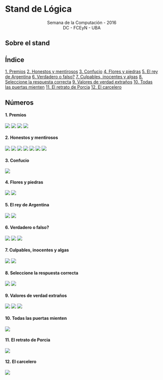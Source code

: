 Stand de Lógica
==============
<center>Semana de la Computación - 2016</center>
<center>DC - FCEyN - UBA</center>

Sobre el stand
-------------------------


Índice
----------------

[1. Premios](#n1)
[2. Honestos y mentirosos](#n2)
[3. Confucio](#n3)
[4. Flores y piedras](#n4)
[5. El rey de Argentina](#n5)
[6. Verdadero o falso?](#n6)
[7. Culpables, inocentes y algas](#n7)
[8. Seleccione la respuesta correcta](#n8)
[9. Valores de verdad extraños](#n9)
[10. Todas las puertas mienten](#n10)
[11. El retrato de Porcia](#n11)
[12. El carcelero](#n12)

Números
----------------
<a name="n1"><h4> 1. Premios </h4></a>

![](./numeros/1.Premios/bici_o_caramelos.jpg)
![](./numeros/1.Premios/diez_pesos.jpg)
![](./numeros/1.Premios/juan_y_laura.jpg)
![](./numeros/1.Premios/julian_weich.jpg)

<a name="n2"><h4> 2. Honestos y mentirosos </h4></a>

![](./numeros/2.Honestos_y_mentirosos/alicia_semana.jpg)
![](./numeros/2.Honestos_y_mentirosos/caballeros_escuderos.jpg)
![](./numeros/2.Honestos_y_mentirosos/caballeros_escuderos_2.jpg)
![](./numeros/2.Honestos_y_mentirosos/cabelleros_bribones.jpg)
![](./numeros/2.Honestos_y_mentirosos/isla_zombis.jpg)
![](./numeros/2.Honestos_y_mentirosos/prisionero_vigilantes.jpg)
![](./numeros/2.Honestos_y_mentirosos/vampiros.jpg)

<a name="n3"><h4> 3. Confucio </h4></a>

![](./numeros/3.Confucio/confucio.jpg)

<a name="n4"><h4> 4. Flores y piedras </h4></a>

![](./numeros/4.Flores_y_piedras/jardin_flores.jpg)
![](./numeros/4.Flores_y_piedras/piedras.jpg)

<a name="n5"><h4> 5. El rey de Argentina </h4></a>

![](./numeros/5.El_rey_de_Argentina/rey_egoista.jpg)
![](./numeros/5.El_rey_de_Argentina/rey_gordo.jpg)

<a name="n6"><h4> 6. Verdadero o falso? </h4></a>

![](./numeros/6.Verdadero_o_falso/autoreferencia.jpg)
![](./numeros/6.Verdadero_o_falso/frase_atras_falsa.jpg)
![](./numeros/6.Verdadero_o_falso/frase_atras_verdadera.jpg)

<a name="n7"><h4> 7. Culpables, inocentes y algas </h4></a>

![](./numeros/7.Culpables,_inocentes_y_algas/algas.jpg)
![](./numeros/7.Culpables,_inocentes_y_algas/hermanos_patio.jpg)

<a name="n8"><h4> 8. Seleccione la respuesta correcta </h4></a>

![](./numeros/8.Seleccione_la_respuesta_correcta/marcar_frases_verdaderas.jpg)
![](./numeros/8.Seleccione_la_respuesta_correcta/seleccionar_respuesta_correcta.jpg)

<a name="n9"><h4> 9. Valores de verdad extraños </h4></a>

![](./numeros/9.Valores_de_verdad_extraños/frase_6_palabras.jpg)
![](./numeros/9.Valores_de_verdad_extraños/palabras_y_dedos.jpg)
![](./numeros/9.Valores_de_verdad_extraños/vos_no_sabias_23_anios.jpg)

<a name="n10"><h4> 10. Todas las puertas mienten </h4></a>

![](./numeros/10.Todas_las_puertas_mienten/todas_puertas_mienten.jpg)

<a name="n11"><h4> 11. El retrato de Porcia </h4></a>

![](./numeros/11.El_retrato_de_Porcia/retrato_porcia.jpg)

<a name="n12"><h4> 12. El carcelero </h4></a>

![](./numeros/12.El_carcelero/carcelero.jpg)
